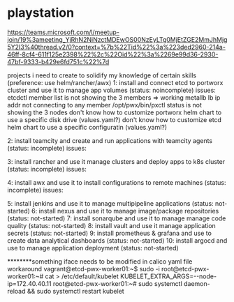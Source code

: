 # playstation

https://teams.microsoft.com/l/meetup-join/19%3ameeting_YjRhN2NiNzctMDEwOS00NzEyLTg0MjEtZGE2MmJhMjg5Y2I3%40thread.v2/0?context=%7b%22Tid%22%3a%223ded2960-214a-46ff-8cf4-611f125e2398%22%2c%22Oid%22%3a%2269e99d36-2930-47bf-9333-b429e6fd751c%22%7d 

projects i need to create to solidify my knowledge of certain skills (preference: use helm/rancher/awx)
1: install and connect etcd to portworx cluster and use it to manage app volumes (status: noincomplete)
issues:
etcdctl member list is not showing the 3 members => working
metallb lb ip addr not connecting to any member
/opt/pwx/bin/pxctl status is not showing the 3 nodes
don't know how to customize portworx helm chart to use a specific disk drive (values.yaml?)
don't know how to customize etcd helm chart to use a specific configuratin (values.yaml?)

2: install teamcity and create and run applications with teamcity agents (status: incomplete)
issues:

3: install rancher and use it manage clusters and deploy apps to k8s cluster (status: incomplete)
issues:

4: install awx and use it to install configurations to remote machines (status: incomplete)
issues:

5: install jenkins and use it to manage multipipeline applications (status: not-started)
6: install nexus and use it to manage image/package repositories (status: not-started)
7: install sonarqube and use it to manage manage code quality (status: not-started)
8: install vault and use it manage application secrets (status: not-started)
9: install prometheus & grafana and use to create data analytical dashboards (status: not-started)
10: install argocd and use to manage application deployment (status: not-started)


********something iface needs to be modified in calico yaml file
workaround
vagrant@etcd-pwx-worker01:~$ sudo -i
root@etcd-pwx-worker01:~# cat > /etc/default/kubelet
KUBELET_EXTRA_ARGS=--node-ip=172.40.40.11
root@etcd-pwx-worker01:~# sudo systemctl daemon-reload && sudo systemctl restart kubelet
